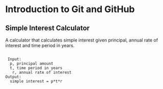 <h1>Introduction to Git and GitHub</h1>

<h2>Simple Interest Calculator</h2>

<p>A calculator that calculates simple interest given principal, annual rate of interest and time period in years.</p>
<pre>
<code>
 Input:
  p, principal amount
  t, time period in years
   r, annual rate of interest
Output:
  simple interest = p*t*r 
</code>
</pre>

